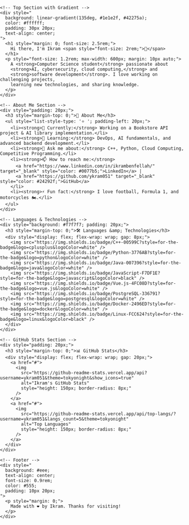 <!-- 
  Replace "ykram051" with your GitHub username in the stats URLs.
  GitHub allows HTML in READMEs, but it may sanitize advanced CSS.
  This snippet uses only inline styling to stay safe.
-->

<html>
  <body style="font-family: Arial, sans-serif; margin: 0; padding: 0;">

    <!-- Top Section with Gradient -->
    <div style="
      background: linear-gradient(135deg, #1e1e2f, #42275a);
      color: #ffffff;
      padding: 30px 20px;
      text-align: center;
    ">
      <h1 style="margin: 0; font-size: 2.5rem;">
        Hi there, I'm Ikram <span style="font-size: 2rem;">👋</span>
      </h1>
      <p style="font-size: 1.2rem; max-width: 600px; margin: 10px auto;">
        A <strong>Computer Science student</strong> passionate about 
        <strong>AI, cybersecurity, cloud computing,</strong> and 
        <strong>software development</strong>. I love working on challenging projects, 
        learning new technologies, and sharing knowledge.
      </p>
    </div>

    <!-- About Me Section -->
    <div style="padding: 20px;">
      <h3 style="margin-top: 0;">🚀 About Me</h3>
      <ul style="list-style-type: '⭐ '; padding-left: 20px;">
        <li><strong>🔭 Currently:</strong> Working on a Bookstore API project & AI library implementation.</li>
        <li><strong>🌱 Learning:</strong> DevOps, AI fundamentals, and advanced backend development.</li>
        <li><strong>💬 Ask me about:</strong> C++, Python, Cloud Computing, Competitive Programming.</li>
        <li><strong>📫 How to reach me:</strong> 
          <a href="https://www.linkedin.com/in/ikrambenfellah/" target="_blank" style="color: #0077b5;">LinkedIn</a> | 
          <a href="https://github.com/ykram051" target="_blank" style="color: #24292f;">GitHub</a>
        </li>
        <li><strong>⚡ Fun fact:</strong> I love football, Formula 1, and motorcycles 🏍️.</li>
      </ul>
    </div>

    <!-- Languages & Technologies -->
    <div style="background: #f7f7f7; padding: 20px;">
      <h3 style="margin-top: 0;">🛠️ Languages &amp; Technologies</h3>
      <div style="display: flex; flex-wrap: wrap; gap: 8px;">
        <img src="https://img.shields.io/badge/C++-00599C?style=for-the-badge&logo=cplusplus&logoColor=white" />
        <img src="https://img.shields.io/badge/Python-3776AB?style=for-the-badge&logo=python&logoColor=white" />
        <img src="https://img.shields.io/badge/Java-007396?style=for-the-badge&logo=java&logoColor=white" />
        <img src="https://img.shields.io/badge/JavaScript-F7DF1E?style=for-the-badge&logo=javascript&logoColor=black" />
        <img src="https://img.shields.io/badge/Vue.js-4FC08D?style=for-the-badge&logo=vue.js&logoColor=white" />
        <img src="https://img.shields.io/badge/PostgreSQL-336791?style=for-the-badge&logo=postgresql&logoColor=white" />
        <img src="https://img.shields.io/badge/Docker-2496ED?style=for-the-badge&logo=docker&logoColor=white" />
        <img src="https://img.shields.io/badge/Linux-FCC624?style=for-the-badge&logo=linux&logoColor=black" />
      </div>
    </div>

    <!-- GitHub Stats Section -->
    <div style="padding: 20px;">
      <h3 style="margin-top: 0;">📊 GitHub Stats</h3>
      <div style="display: flex; flex-wrap: wrap; gap: 20px;">
        <a href="#">
          <img 
            src="https://github-readme-stats.vercel.app/api?username=ykram051&theme=tokyonight&show_icons=true" 
            alt="Ikram's GitHub Stats"
            style="height: 150px; border-radius: 8px;"
          />
        </a>
        <a href="#">
          <img 
            src="https://github-readme-stats.vercel.app/api/top-langs/?username=ykram051&langs_count=5&theme=tokyonight" 
            alt="Top Languages"
            style="height: 150px; border-radius: 8px;"
          />
        </a>
      </div>
    </div>

    <!-- Footer -->
    <div style="
      background: #eee;
      text-align: center;
      font-size: 0.9rem;
      color: #555;
      padding: 10px 20px;
    ">
      <p style="margin: 0;">
        Made with ❤️ by Ikram. Thanks for visiting!
      </p>
    </div>

  </body>
</html>
